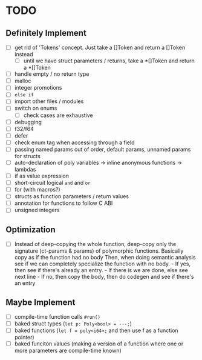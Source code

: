 # TODO

## Definitely Implement

- [ ] get rid of 'Tokens' concept. Just take a []Token and return a []Token instead
    - [ ] until we have struct parameters / returns, take a *[]Token and return a *[]Token
- [ ] handle empty / no return type
- [ ] malloc
- [ ] integer promotions
- [ ] `else if`
- [ ] import other files / modules
- [ ] switch on enums
    - [ ] check cases are exhaustive
- [ ] debugging
- [ ] f32/f64
- [ ] defer
- [ ] check enum tag when accessing through a field
- [ ] passing named params out of order, default params, unnamed params for structs
- [ ] auto-declaration of poly variables -> inline anonymous functions -> lambdas
- [ ] if as value expression
- [ ] short-circuit logical `and` and `or`
- [ ] for (with macros?)
- [ ] structs as function parameters / return values
- [ ] annotation for functions to follow C ABI
- [ ] unsigned integers

## Optimization

- [ ] Instead of deep-copying the whole function, deep-copy only the signature (ct-params & params) of polymorphic functions. Basically copy as if the function had no body
      Then, when doing semantic analysis see if we can completely specialize the function with no body.
      - If yes, then see if there's already an entry. 
        - If there is we are done, else see next line
      - If no, then copy the body, then do codegen and see if there's an entry

## Maybe Implement

- [ ] compile-time function calls `#run()`
- [ ] baked struct types (`let p: Poly<bool> = ---;`)
- [ ] baked functions (`let f = poly<i64>;` and then use f as a function pointer)
- [ ] baked funciton values (making a version of a function where one or more parameters are compile-time known)
